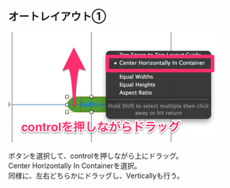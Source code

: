 ##  オートレイアウト①

![](img/autolayout.png)

ボタンを選択して、controlを押しながら上にドラッグ。  
Center Horizontally In Containerを選択。  
同様に、左右どちらかにドラッグし、Verticallyも行う。
